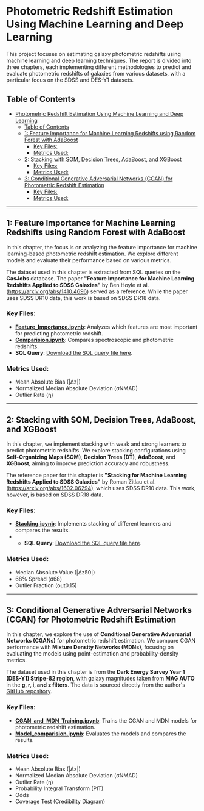 # Photometric Redshift Estimation Using Machine Learning and Deep Learning

This project focuses on estimating galaxy photometric redshifts using machine learning and deep learning techniques. 
The report is divided into three chapters, each implementing different methodologies to predict and evaluate photometric redshifts of galaxies from various datasets,
with a particular focus on the SDSS and DES-Y1 datasets.

## Table of Contents

- [Photometric Redshift Estimation Using Machine Learning and Deep Learning](#photometric-redshift-estimation-using-machine-learning-and-deep-learning)
  - [Table of Contents](#table-of-contents)
  - [1: Feature Importance for Machine Learning Redshifts using Random Forest with AdaBoost](#1-feature-importance-for-machine-learning-redshifts-using-random-forest-with-adaboost)
    - [Key Files:](#key-files)
    - [Metrics Used:](#metrics-used)
  - [2: Stacking with SOM, Decision Trees, AdaBoost, and XGBoost](#2-stacking-with-som-decision-trees-adaboost-and-xgboost)
    - [Key Files:](#key-files-1)
    - [Metrics Used:](#metrics-used-1)
  - [3: Conditional Generative Adversarial Networks (CGAN) for Photometric Redshift Estimation](#3-conditional-generative-adversarial-networks-cgan-for-photometric-redshift-estimation)
    - [Key Files:](#key-files-2)
    - [Metrics Used:](#metrics-used-2)

---

## 1: Feature Importance for Machine Learning Redshifts using Random Forest with AdaBoost

In this chapter, the focus is on analyzing the feature importance for machine learning-based photometric redshift estimation. We explore different models and evaluate their performance based on various metrics.

The dataset used in this chapter is extracted from SQL queries on the **CasJobs** database. The paper **"Feature Importance for Machine Learning Redshifts Applied to SDSS Galaxies"** by Ben Hoyle et al. (https://arxiv.org/abs/1410.4696) served as a reference. While the paper uses SDSS DR10 data, this work is based on SDSS DR18 data.

### Key Files:
- [**Feature_Importance.ipynb**](./1-random_forest-adaboost/Feature_Importance.ipynb): Analyzes which features are most important for predicting photometric redshift.
- [**Comparision.ipynb**](./1-random_forest-adaboost/Comparision.ipynb): Compares spectroscopic and photometric redshifts.
- **SQL Query**: [Download the SQL query file here](./1-random_forest-adaboost/README.md).

### Metrics Used:
- Mean Absolute Bias (|Δz|)
- Normalized Median Absolute Deviation (σNMAD)
- Outlier Rate (η)

---

## 2: Stacking with SOM, Decision Trees, AdaBoost, and XGBoost

In this chapter, we implement stacking with weak and strong learners to predict photometric redshifts. We explore stacking configurations using **Self-Organizing Maps (SOM)**, **Decision Trees (DT)**, **AdaBoost**, and **XGBoost**, aiming to improve prediction accuracy and robustness.

The reference paper for this chapter is **"Stacking for Machine Learning Redshifts Applied to SDSS Galaxies"** by Roman Zitlau et al. (https://arxiv.org/abs/1602.06294), which uses SDSS DR10 data. This work, however, is based on SDSS DR18 data.

### Key Files:
- [**Stacking.ipynb**](./2-stacking-with-som-decision-trees-adaboost-and-xgboost/Stacking.ipynb): Implements stacking of different learners and compares the results.
- - **SQL Query**: [Download the SQL query file here](./2-stacking-with-som-decision-trees-adaboost-and-xgboost/README.md).

### Metrics Used:
- Median Absolute Value (|Δz50|)
- 68% Spread (σ68)
- Outlier Fraction (out0.15)

---

## 3: Conditional Generative Adversarial Networks (CGAN) for Photometric Redshift Estimation

In this chapter, we explore the use of **Conditional Generative Adversarial Networks (CGANs)** for photometric redshift estimation. We compare CGAN performance with **Mixture Density Networks (MDNs)**, focusing on evaluating the models using point-estimation and probability-density metrics.

The dataset used in this chapter is from the **Dark Energy Survey Year 1 (DES-Y1) Stripe-82 region**, with galaxy magnitudes taken from **MAG AUTO** in the **g, r, i, and z filters**. The data is sourced directly from the author's [GitHub repository](https://github.com/mgarciafernandez-uem/CGAN-photoz). 

### Key Files:
- [**CGAN_and_MDN_Training.ipynb**](./3-CGAN-and-MDN/CGAN_and_MDN_Training.ipynb): Trains the CGAN and MDN models for photometric redshift estimation.
- [**Model_comparision.ipynb**](./3-CGAN-and-MDN/Model_comparision.ipynb): Evaluates the models and compares the results.

### Metrics Used:
- Mean Absolute Bias (|Δz|)
- Normalized Median Absolute Deviation (σNMAD)
- Outlier Rate (η)
- Probability Integral Transform (PIT)
- Odds
- Coverage Test (Credibility Diagram)
